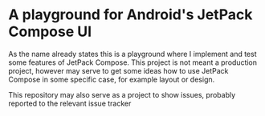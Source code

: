 # A playground for Android's JetPack Compose UI

As the name already states this is a playground where I implement and test some features of 
JetPack Compose. This project is not meant a production project, however may serve to get
some ideas how to use JetPack Compose in some specific case, for example layout or design.

This repository may also serve as a project to show issues, probably reported to the relevant
issue tracker
